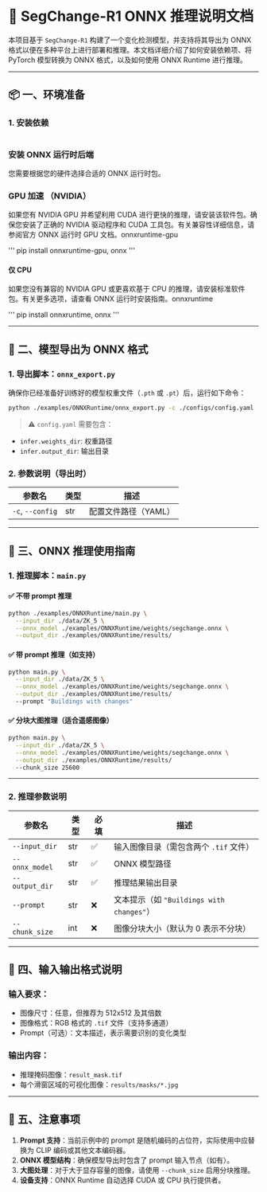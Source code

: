 # 🧪 SegChange-R1 ONNX 推理说明文档

本项目基于 `SegChange-R1` 构建了一个变化检测模型，并支持将其导出为 ONNX 格式以便在多种平台上进行部署和推理。本文档详细介绍了如何安装依赖项、将 PyTorch 模型转换为 ONNX 格式，以及如何使用 ONNX Runtime 进行推理。

---

## 📦 一、环境准备

### 1. 安装依赖

```bash

```

### 安装 ONNX 运行时后端
您需要根据您的硬件选择合适的 ONNX 运行时包。

### GPU 加速 （NVIDIA）

如果您有 NVIDIA GPU 并希望利用 CUDA 进行更快的推理，请安装该软件包。确保您安装了正确的 NVIDIA 驱动程序和 CUDA 工具包。有关兼容性详细信息，请参阅官方 ONNX 运行时 GPU 文档。onnxruntime-gpu

'''
pip install onnxruntime-gpu, onnx
'''

#### 仅 CPU

如果您没有兼容的 NVIDIA GPU 或更喜欢基于 CPU 的推理，请安装标准软件包。有关更多选项，请查看 ONNX 运行时安装指南。onnxruntime

'''
pip install onnxruntime, onnx
'''

---

## 🔁 二、模型导出为 ONNX 格式

### 1. 导出脚本：`onnx_export.py`

确保你已经准备好训练好的模型权重文件（`.pth` 或 `.pt`）后，运行如下命令：

```bash
python ./examples/ONNXRuntime/onnx_export.py -c ./configs/config.yaml
```

> ⚠️ `config.yaml` 需要包含：
- `infer.weights_dir`: 权重路径
- `infer.output_dir`: 输出目录

### 2. 参数说明（导出时）

| 参数名 | 类型 | 描述 |
|--------|------|------|
| `-c`, `--config` | str | 配置文件路径（YAML） |

---

## 🚀 三、ONNX 推理使用指南

### 1. 推理脚本：`main.py`

#### ✅ 不带 prompt 推理

```bash
python ./examples/ONNXRuntime/main.py \
  --input_dir ./data/ZK_5 \
  --onnx_model ./examples/ONNXRuntime/weights/segchange.onnx \
  --output_dir ./examples/ONNXRuntime/results/
```

#### ✅ 带 prompt 推理（如支持）

```bash
python main.py \
  --input_dir ./data/ZK_5 \
  --onnx_model ./examples/ONNXRuntime/weights/segchange.onnx \
  --output_dir ./examples/ONNXRuntime/results/
  --prompt "Buildings with changes"
```

#### ✅ 分块大图推理（适合遥感图像）

```bash
python main.py \
  --input_dir ./data/ZK_5 \
  --onnx_model ./examples/ONNXRuntime/weights/segchange.onnx \
  --output_dir ./examples/ONNXRuntime/results/
  --chunk_size 25600
```

---

### 2. 推理参数说明

| 参数名 | 类型 | 必填 | 描述 |
|--------|------|------|------|
| `--input_dir` | str | ✅ | 输入图像目录（需包含两个 `.tif` 文件） |
| `--onnx_model` | str | ✅ | ONNX 模型路径 |
| `--output_dir` | str | ✅ | 推理结果输出目录 |
| `--prompt` | str | ❌ | 文本提示（如 `"Buildings with changes"`） |
| `--chunk_size` | int | ❌ | 图像分块大小（默认为 0 表示不分块） |

---

## 📁 四、输入输出格式说明

### 输入要求：

- 图像尺寸：任意，但推荐为 512x512 及其倍数
- 图像格式：RGB 格式的 `.tif` 文件（支持多通道）
- Prompt（可选）：文本描述，表示需要识别的变化类型

### 输出内容：

- 推理掩码图像：`result_mask.tif`
- 每个滑窗区域的可视化图像：`results/masks/*.jpg`

---

## 📝 五、注意事项

1. **Prompt 支持**：当前示例中的 prompt 是随机编码的占位符，实际使用中应替换为 CLIP 编码或其他文本编码器。
2. **ONNX 模型结构**：确保模型导出时包含了 prompt 输入节点（如有）。
3. **大图处理**：对于大于显存容量的图像，请使用 `--chunk_size` 启用分块推理。
4. **设备支持**：ONNX Runtime 自动选择 CUDA 或 CPU 执行提供者。